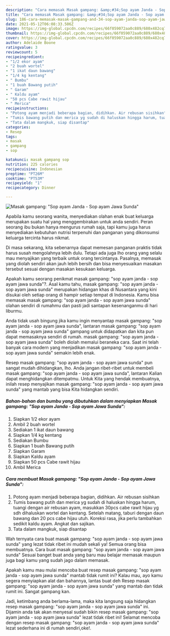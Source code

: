 ```yaml
---
description: "Cara memasak Masak gampang: &amp;#34;Sop ayam Janda - Sop ayam Jawa Sunda&amp;#34; yang lezat Untuk Jualan"
title: "Cara memasak Masak gampang: &amp;#34;Sop ayam Janda - Sop ayam Jawa Sunda&amp;#34; yang lezat Untuk Jualan"
slug: 186-cara-memasak-masak-gampang-and-34-sop-ayam-janda-sop-ayam-jawa-sunda-and-34-yang-lezat-untuk-jualan
date: 2021-05-12T06:08:33.506Z
image: https://img-global.cpcdn.com/recipes/66f059072aa0c889/680x482cq70/masak-gampang-sop-ayam-janda-sop-ayam-jawa-sunda-foto-resep-utama.jpg
thumbnail: https://img-global.cpcdn.com/recipes/66f059072aa0c889/680x482cq70/masak-gampang-sop-ayam-janda-sop-ayam-jawa-sunda-foto-resep-utama.jpg
cover: https://img-global.cpcdn.com/recipes/66f059072aa0c889/680x482cq70/masak-gampang-sop-ayam-janda-sop-ayam-jawa-sunda-foto-resep-utama.jpg
author: Adelaide Boone
ratingvalue: 3
reviewcount: 5
recipeingredient:
- "1/2 ekor ayam"
- "2 buah wortel"
- "1 ikat daun bawang"
- "1/4 kg kentang"
- " Bumbu"
- "1 buah Bawang putih"
- " Garam"
- " Kaldu ayam"
- "50 pcs Cabe rawit hijau"
- " Merica"
recipeinstructions:
- "Potong ayam menjadi beberapa bagian, didihkan. Air rebusan sisihkan"
- "Tumis bawang putih dan merica yg sudah di haluskan hingga harum, tuangi dengan air rebusan ayam, masukkan 30pcs cabe rawit hijau yg sdh dihaluskan wortel dan kentang. Setelah matang, taburi dengan daun bawang dan 20 pcs cabe hijau utuh. Koreksi rasa, jika perlu tambahkan sedikit kaldu ayam. Angkat dan sajikan."
- "Tata dalam mangkuk, siap disantap"
categories:
- Resep
tags:
- masak
- gampang
- sop

katakunci: masak gampang sop 
nutrition: 225 calories
recipecuisine: Indonesian
preptime: "PT26M"
cooktime: "PT53M"
recipeyield: "1"
recipecategory: Dinner

---
```



![Masak gampang: &#34;Sop ayam Janda - Sop ayam Jawa Sunda&#34;](https://img-global.cpcdn.com/recipes/66f059072aa0c889/680x482cq70/masak-gampang-sop-ayam-janda-sop-ayam-jawa-sunda-foto-resep-utama.jpg)

Apabila kamu seorang wanita, menyediakan olahan enak buat keluarga merupakan suatu hal yang menggembirakan untuk anda sendiri. Peran seorang ibu bukan hanya mengurus rumah saja, tapi kamu juga harus menyediakan kebutuhan nutrisi terpenuhi dan panganan yang dikonsumsi keluarga tercinta harus nikmat.

Di masa  sekarang, kita sebenarnya dapat memesan panganan praktis tidak harus susah mengolahnya lebih dulu. Tetapi ada juga lho orang yang selalu mau menyajikan yang terbaik untuk orang tercintanya. Pasalnya, memasak yang diolah sendiri akan jauh lebih bersih dan bisa menyesuaikan masakan tersebut sesuai dengan masakan kesukaan keluarga. 



Apakah kamu seorang penikmat masak gampang: &#34;sop ayam janda - sop ayam jawa sunda&#34;?. Asal kamu tahu, masak gampang: &#34;sop ayam janda - sop ayam jawa sunda&#34; merupakan hidangan khas di Nusantara yang kini disukai oleh setiap orang di hampir setiap tempat di Indonesia. Kamu bisa memasak masak gampang: &#34;sop ayam janda - sop ayam jawa sunda&#34; olahan sendiri di rumahmu dan pasti jadi santapan kesenanganmu di hari liburmu.

Anda tidak usah bingung jika kamu ingin menyantap masak gampang: &#34;sop ayam janda - sop ayam jawa sunda&#34;, lantaran masak gampang: &#34;sop ayam janda - sop ayam jawa sunda&#34; gampang untuk didapatkan dan kita pun dapat memasaknya sendiri di rumah. masak gampang: &#34;sop ayam janda - sop ayam jawa sunda&#34; boleh diolah memalui beraneka cara. Saat ini telah banyak cara modern yang menjadikan masak gampang: &#34;sop ayam janda - sop ayam jawa sunda&#34; semakin lebih enak.

Resep masak gampang: &#34;sop ayam janda - sop ayam jawa sunda&#34; pun sangat mudah dihidangkan, lho. Anda jangan ribet-ribet untuk membeli masak gampang: &#34;sop ayam janda - sop ayam jawa sunda&#34;, lantaran Kalian dapat menghidangkan ditempatmu. Untuk Kita yang hendak membuatnya, inilah resep menyajikan masak gampang: &#34;sop ayam janda - sop ayam jawa sunda&#34; yang mantab yang bisa Kita hidangkan sendiri.

<!--inarticleads1-->

##### Bahan-bahan dan bumbu yang dibutuhkan dalam menyiapkan Masak gampang: &#34;Sop ayam Janda - Sop ayam Jawa Sunda&#34;:

1. Siapkan 1/2 ekor ayam
1. Ambil 2 buah wortel
1. Sediakan 1 ikat daun bawang
1. Siapkan 1/4 kg kentang
1. Sediakan  Bumbu
1. Siapkan 1 buah Bawang putih
1. Siapkan  Garam
1. Siapkan  Kaldu ayam
1. Siapkan 50 pcs Cabe rawit hijau
1. Ambil  Merica




<!--inarticleads2-->

##### Cara membuat Masak gampang: &#34;Sop ayam Janda - Sop ayam Jawa Sunda&#34;:

1. Potong ayam menjadi beberapa bagian, didihkan. Air rebusan sisihkan
1. Tumis bawang putih dan merica yg sudah di haluskan hingga harum, tuangi dengan air rebusan ayam, masukkan 30pcs cabe rawit hijau yg sdh dihaluskan wortel dan kentang. Setelah matang, taburi dengan daun bawang dan 20 pcs cabe hijau utuh. Koreksi rasa, jika perlu tambahkan sedikit kaldu ayam. Angkat dan sajikan.
1. Tata dalam mangkuk, siap disantap




Wah ternyata cara buat masak gampang: &#34;sop ayam janda - sop ayam jawa sunda&#34; yang lezat tidak ribet ini mudah sekali ya! Semua orang bisa membuatnya. Cara buat masak gampang: &#34;sop ayam janda - sop ayam jawa sunda&#34; Sesuai banget buat anda yang baru mau belajar memasak maupun juga bagi kamu yang sudah jago dalam memasak.

Apakah kamu mau mulai mencoba buat resep masak gampang: &#34;sop ayam janda - sop ayam jawa sunda&#34; mantab tidak rumit ini? Kalau mau, ayo kamu segera menyiapkan alat dan bahannya, lantas buat deh Resep masak gampang: &#34;sop ayam janda - sop ayam jawa sunda&#34; yang mantab dan tidak rumit ini. Sangat gampang kan. 

Jadi, ketimbang anda berlama-lama, maka kita langsung saja hidangkan resep masak gampang: &#34;sop ayam janda - sop ayam jawa sunda&#34; ini. Dijamin anda tak akan menyesal sudah bikin resep masak gampang: &#34;sop ayam janda - sop ayam jawa sunda&#34; lezat tidak ribet ini! Selamat mencoba dengan resep masak gampang: &#34;sop ayam janda - sop ayam jawa sunda&#34; lezat sederhana ini di rumah sendiri,oke!.

